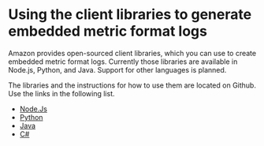 # Using the client libraries to generate embedded metric format logs<a name="CloudWatch_Embedded_Metric_Format_Libraries"></a>

Amazon provides open\-sourced client libraries, which you can use to create embedded metric format logs\. Currently those libraries are available in Node\.js, Python, and Java\. Support for other languages is planned\.

The libraries and the instructions for how to use them are located on Github\. Use the links in the following list\.
+ [Node\.Js](https://github.com/awslabs/aws-embedded-metrics-node)
+ [Python](https://github.com/awslabs/aws-embedded-metrics-python)
+ [Java](https://github.com/awslabs/aws-embedded-metrics-java)
+ [C\#](https://github.com/awslabs/aws-embedded-metrics-dotnet)